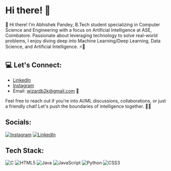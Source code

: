 # Hi there! 👋

👋 Hi there! I’m Abhishek Pandey, B.Tech student specializing in Computer Science and Engineering with a focus on Artificial Intelligence at ASE, Coimbatore. Passionate about leveraging technology to solve real-world problems, I enjoy diving deep into Machine Learning/Deep Learning, Data Science, and Artificial Intelligence. ⚡️🚀

## 💻 Let's Connect:
- [LinkedIn](https://www.linkedin.com/in/abhishek-pandey-075854292?utm_source=share&utm_campaign=share_via&utm_content=profile&utm_medium=android_app)
- [Instagram](https://www.instagram.com/0_abhi_shek_08?utm_source=qr&igsh=MXFjeTFtM2FjdW5lcw==)
- Email: wizardb2k@gmail.com 📧

Feel free to reach out if you're into AI/ML discussions, collaborations, or just a friendly chat! Let's push the boundaries of intelligence together. 🌟🤝

## Socials:
[![Instagram](https://img.shields.io/badge/Instagram-E1306C?style=for-the-badge&logo=instagram&logoColor=white)](https://www.instagram.com/invites/contact/?igsh=cpkkzv2maydi&utm_content=kafi095)
[![LinkedIn](https://img.shields.io/badge/LinkedIn-0A66C2?style=for-the-badge&logo=linkedin&logoColor=white)](https://www.linkedin.com/in/abhishek-pandey-075854292?utm_source=share&utm_campaign=share_via&utm_content=profile&utm_medium=android_app)

## Tech Stack:
![C](https://img.shields.io/badge/C-00599C?style=for-the-badge&logo=c&logoColor=white)
![HTML5](https://img.shields.io/badge/HTML5-E34F26?style=for-the-badge&logo=html5&logoColor=white)
![Java](https://img.shields.io/badge/Java-007396?style=for-the-badge&logo=java&logoColor=white)
![JavaScript](https://img.shields.io/badge/JavaScript-F7DF1E?style=for-the-badge&logo=javascript&logoColor=black)
![Python](https://img.shields.io/badge/Python-3776AB?style=for-the-badge&logo=python&logoColor=white)
![CSS3](https://img.shields.io/badge/CSS3-1572B6?style=for-the-badge&logo=css3&logoColor=white)



<!---
AoD-X-abhi/AoD-X-abhi is a ✨ special ✨ repository because its `README.md` (this file) appears on your GitHub profile.
You can click the Preview link to take a look at your changes.
--->
